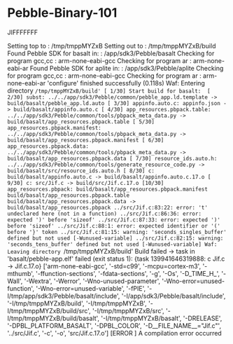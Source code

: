 # Pebble-Binary-101
JIFFFFFFF

Setting top to                           : /tmp/tmppMYZxB 
Setting out to                           : /tmp/tmppMYZxB/build 
Found Pebble SDK for basalt in:          : /app/sdk3/Pebble/basalt 
Checking for program gcc,cc              : arm-none-eabi-gcc 
Checking for program ar                  : arm-none-eabi-ar 
Found Pebble SDK for aplite in:          : /app/sdk3/Pebble/aplite 
Checking for program gcc,cc              : arm-none-eabi-gcc 
Checking for program ar                  : arm-none-eabi-ar 
'configure' finished successfully (0.118s)
Waf: Entering directory `/tmp/tmppMYZxB/build'
[ 1/30] Start build for basalt: 
[ 2/30] subst: ../../app/sdk3/Pebble/common/pebble_app.ld.template -> build/basalt/pebble_app.ld.auto
[ 3/30] appinfo.auto.c: appinfo.json -> build/basalt/appinfo.auto.c
[ 4/30] app_resources.pbpack.table: ../../app/sdk3/Pebble/common/tools/pbpack_meta_data.py -> build/basalt/app_resources.pbpack.table
[ 5/30] app_resources.pbpack.manifest: ../../app/sdk3/Pebble/common/tools/pbpack_meta_data.py -> build/basalt/app_resources.pbpack.manifest
[ 6/30] app_resources.pbpack.data: ../../app/sdk3/Pebble/common/tools/pbpack_meta_data.py -> build/basalt/app_resources.pbpack.data
[ 7/30] resource_ids.auto.h: ../../app/sdk3/Pebble/common/tools/generate_resource_code.py -> build/basalt/src/resource_ids.auto.h
[ 8/30] c: build/basalt/appinfo.auto.c -> build/basalt/appinfo.auto.c.17.o
[ 9/30] c: src/Jif.c -> build/src/Jif.c.17.o
[10/30] app_resources.pbpack: build/basalt/app_resources.pbpack.manifest build/basalt/app_resources.pbpack.table build/basalt/app_resources.pbpack.data -> build/basalt/app_resources.pbpack
../src/Jif.c:83:22: error: 't' undeclared here (not in a function)
../src/Jif.c:86:36: error: expected ')' before 'sizeof'
../src/Jif.c:87:33: error: expected ')' before 'sizeof'
../src/Jif.c:88:1: error: expected identifier or '(' before '}' token
../src/Jif.c:81:15: warning: 'seconds_singles_buffer' defined but not used [-Wunused-variable]
../src/Jif.c:82:15: warning: 'seconds_tens_buffer' defined but not used [-Wunused-variable]
Waf: Leaving directory `/tmp/tmppMYZxB/build'
Build failed
 -> task in 'basalt/pebble-app.elf' failed (exit status 1): 
	{task 139941646319888: c Jif.c -> Jif.c.17.o}
['arm-none-eabi-gcc', '-std=c99', '-mcpu=cortex-m3', '-mthumb', '-ffunction-sections', '-fdata-sections', '-g', '-Os', '-D_TIME_H_', '-Wall', '-Wextra', '-Werror', '-Wno-unused-parameter', '-Wno-error=unused-function', '-Wno-error=unused-variable', '-fPIE', '-I/tmp/app/sdk3/Pebble/basalt/include', '-I/app/sdk3/Pebble/basalt/include', '-I/tmp/tmppMYZxB/build', '-I/tmp/tmppMYZxB', '-I/tmp/tmppMYZxB/build/src', '-I/tmp/tmppMYZxB/src', '-I/tmp/tmppMYZxB/build/basalt', '-I/tmp/tmppMYZxB/basalt', '-DRELEASE', '-DPBL_PLATFORM_BASALT', '-DPBL_COLOR', '-D__FILE_NAME__="Jif.c"', '../src/Jif.c', '-c', '-o', 'src/Jif.c.17.o']
[ERROR   ] A compilation error occurred
